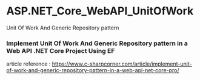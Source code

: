 # ASP.NET_Core_WebAPI_UnitOfWork
Unit Of Work And Generic Repository pattern

### Implement Unit Of Work And Generic Repository pattern in a Web API .NET Core Project Using EF
article reference : https://www.c-sharpcorner.com/article/implement-unit-of-work-and-generic-repository-pattern-in-a-web-api-net-core-pro/
